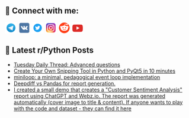 ## 🔎 Connect with me:
[<img src="https://github.com/bullbesh/bullbesh/blob/main/images/Telegram.png" width="32" height="32" />](https://t.me/bullbesh)
[<img src="https://github.com/bullbesh/bullbesh/blob/main/images/VK.png" width="32" height="32" />](https://vk.com/bullbesh)
[<img src="https://github.com/bullbesh/bullbesh/blob/main/images/Twitter.png" width="32" height="32" />](https://twitter.com/bullbesh1)
[<img src="https://github.com/bullbesh/bullbesh/blob/main/images/Instagram.png" width="32" height="32" />](https://www.instagram.com/bullbesh)
[<img src="https://github.com/bullbesh/bullbesh/blob/main/images/Reddit.png" width="32" height="32" />](https://www.reddit.com/user/bullbesh)
[<img src="https://github.com/bullbesh/bullbesh/blob/main/images/YouTube.png" width="32" height="32" />](https://www.youtube.com/channel/UCtfjRs6uzgq5mfm8S06WTcg)

## 📕 Latest r/Python Posts
<!-- BLOG-POST-LIST:START -->
- [Tuesday Daily Thread: Advanced questions](https://www.reddit.com/r/Python/comments/185hzaf/tuesday_daily_thread_advanced_questions/)
- [Create Your Own Snipping Tool in Python and PyQt5 in 10 minutes](https://www.reddit.com/r/Python/comments/185cpv7/create_your_own_snipping_tool_in_python_and_pyqt5/)
- [miniloop: a minimal, pedagogical event loop implementation](https://www.reddit.com/r/Python/comments/1859c26/miniloop_a_minimal_pedagogical_event_loop/)
- [Deepdiff vs Pandas for report generation.](https://www.reddit.com/r/Python/comments/1856wra/deepdiff_vs_pandas_for_report_generation/)
- [I created a small demo that creates a &quot;Customer Sentiment Analysis&quot; report using ChatGPT and Webz.io. The report was generated automatically &lpar;cover image to title &amp; content&rpar;. If anyone wants to play with the code and dataset - they can find it here](https://www.reddit.com/r/Python/comments/1854d45/i_created_a_small_demo_that_creates_a_customer/)
<!-- BLOG-POST-LIST:END -->
